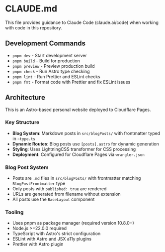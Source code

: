 # CLAUDE.md

This file provides guidance to Claude Code (claude.ai/code) when working with code in this repository.

## Development Commands

- `pnpm dev` - Start development server
- `pnpm build` - Build for production
- `pnpm preview` - Preview production build
- `pnpm check` - Run Astro type checking
- `pnpm lint` - Run Prettier and ESLint checks
- `pnpm fmt` - Format code with Prettier and fix ESLint issues

## Architecture

This is an Astro-based personal website deployed to Cloudflare Pages.

### Key Structure
- **Blog System**: Markdown posts in `src/blogPosts/` with frontmatter typed in `~type.ts`
- **Dynamic Routes**: Blog posts use `[posts].astro` for dynamic generation
- **Styling**: Uses LightningCSS transformer for CSS processing
- **Deployment**: Configured for Cloudflare Pages via `wrangler.json`

### Blog Post System
- Posts are `.md` files in `src/blogPosts/` with frontmatter matching `BlogPostFrontmatter` type
- Only posts with `published: true` are rendered
- URLs are generated from filename without extension
- All posts use the `BaseLayout` component

### Tooling
- Uses pnpm as package manager (required version 10.8.0+)
- Node.js >=22.0.0 required
- TypeScript with Astro's strict configuration
- ESLint with Astro and JSX a11y plugins
- Prettier with Astro plugin